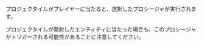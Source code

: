 プロジェクタイルがプレイヤーに当たると、選択したプロシージャが実行されます。

プロジェクタイルが発射したエンティティに当たった場合も、このプロシージャがトリガーされる可能性があることに注意してください。
